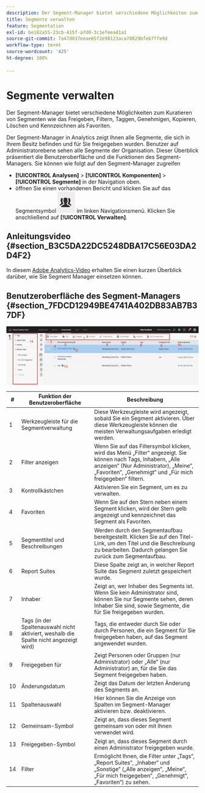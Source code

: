 ```yaml
---
description: Der Segment-Manager bietet verschiedene Möglichkeiten zum Kuratieren von Segmenten wie das Freigeben, Filtern, Taggen, Genehmigen, Kopieren, Löschen und Kennzeichnen als Favoriten.
title: Segmente verwalten
feature: Segmentation
exl-id: be182a55-23cb-415f-a7d0-3c1efeead1a1
source-git-commit: 7a47d837eeae65f2e98123aca78029bfeb7ffe9d
workflow-type: tm+mt
source-wordcount: '425'
ht-degree: 100%

---
```


# Segmente verwalten

Der Segment-Manager bietet verschiedene Möglichkeiten zum Kuratieren von Segmenten wie das Freigeben, Filtern, Taggen, Genehmigen, Kopieren, Löschen und Kennzeichnen als Favoriten.

Der Segment-Manager in Analytics zeigt Ihnen alle Segmente, die sich in Ihrem Besitz befinden und für Sie freigegeben wurden. Benutzer auf Administratorebene sehen alle Segmente der Organisation. Dieser Überblick präsentiert die Benutzeroberfläche und die Funktionen des Segment-Managers. Sie können wie folgt auf den Segment-Manager zugreifen

* **[!UICONTROL Analysen]** > **[!UICONTROL Komponenten]** > **[!UICONTROL Segmente]** in der Navigation oben.
* öffnen Sie einen vorhandenen Bericht und klicken Sie auf das Segmentsymbol ![](assets/segment_icon.png) im linken Navigationsmenü. Klicken Sie anschließend auf **[!UICONTROL Verwalten]**.

## Anleitungsvideo {#section_B3C5DA22DC5248DBA17C56E03DA2D4F2}

In diesem [Adobe Analytics-Video](https://experienceleague.adobe.com/docs/analytics-learn/tutorials/components/segmentation/segment-management-and-sharing.html?lang=de) erhalten Sie einen kurzen Überblick darüber, wie Sie Segment Manager einsetzen können.

## Benutzeroberfläche des Segment-Managers {#section_7FDCD12949BE4741A402DB83AB7B37DF}

![](assets/segment_manager_ui.png)

| # | Funktion der Benutzeroberfläche | Beschreibung |
|---|---|---|
| 1 | Werkzeugleiste für die Segmentverwaltung | Diese Werkzeugleiste wird angezeigt, sobald Sie ein Segment aktivieren. Über diese Werkzeugleiste können die meisten Verwaltungsaufgaben erledigt werden. |
| 2 | Filter anzeigen | Wenn Sie auf das Filtersymbol klicken, wird das Menü „Filter“ angezeigt. Sie können nach Tags, Inhabern, „Alle anzeigen“ (Nur Administrator), „Meine“, „Favoriten“, „Genehmigt“ und „Für mich freigegeben“ filtern. |
| 3 | Kontrollkästchen | Aktivieren Sie ein Segment, um es zu verwalten. |
| 4 | Favoriten | Wenn Sie auf den Stern neben einem Segment klicken, wird der Stern gelb angezeigt und kennzeichnet das Segment als Favoriten. |
| 5 | Segmenttitel und Beschreibungen | Werden durch den Segmentaufbau bereitgestellt. Klicken Sie auf den Titel-Link, um den Titel und die Beschreibung zu bearbeiten. Dadurch gelangen Sie zurück zum Segmentaufbau. |
| 6 | Report Suites | Diese Spalte zeigt an, in welcher Report Suite das Segment zuletzt gespeichert wurde. |
| 7 | Inhaber | Zeigt an, wer Inhaber des Segments ist. Wenn Sie kein Administrator sind, können Sie nur Segmente sehen, deren Inhaber Sie sind, sowie Segmente, die für Sie freigegeben wurden. |
| 8 | Tags (in der Spaltenauswahl nicht aktiviert, weshalb die Spalte nicht angezeigt wird) | Tags, die entweder durch Sie oder durch Personen, die ein Segment für Sie freigegeben haben, auf das Segment angewendet wurden. |
| 9 | Freigegeben für | Zeigt Personen oder Gruppen (nur Administrator) oder „Alle“ (nur Administrator) an, für die Sie das Segment freigegeben haben. |
| 10 | Änderungsdatum | Zeigt das Datum der letzten Änderung des Segments an. |
| 11 | Spaltenauswahl | Hier können Sie die Anzeige von Spalten im Segment-Manager aktivieren bzw. deaktivieren. |
| 12 | Gemeinsam-Symbol | Zeigt an, dass dieses Segment gemeinsam von oder mit Ihnen verwendet wird. |
| 13 | Freigegeben-Symbol | Zeigt an, dass dieses Segment durch einen Administrator freigegeben wurde. |
| 14 | Filter | Ermöglicht Ihnen, die Filter unter „Tags“, „Report Suites“, „Inhaber“ und „Sonstige“ („Alle anzeigen“, „Meine“, „Für mich freigegeben“, „Genehmigt“, „Favoriten“) zu sehen. |
